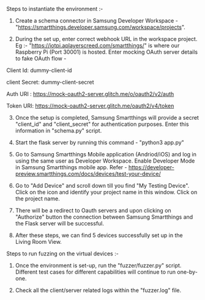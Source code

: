 Steps to instantiate the environment :- 

1. Create a schema connector in Samsung Developer Workspace - "https://smartthings.developer.samsung.com/workspace/projects". 

2. During the set up, enter correct webhook URL in the workspace project. Eg :- "https://iotpi.aplayerscreed.com/smartthings/" is where our Raspberry Pi (Port 30001) is hosted. Enter mocking OAuth server details to fake OAuth flow -

Client Id: dummy-client-id

client Secret: dummy-client-secret

Auth URI : https://mock-oauth2-server.glitch.me/o/oauth2/v2/auth

Token URI: https://mock-oauth2-server.glitch.me/oauth2/v4/token

3. Once the setup is completed, Samsung Smartthings will provide a secret "client_id" and "client_secret" for authentication purposes. Enter this information in "schema.py" script.

4. Start the flask server by running this command - "python3 app.py"

5. Go to Samsung Smartthings Mobile application (Andriod/iOS) and log in using the same user as Developer Workspace. Enable Developer Mode in Samsung Smartthings mobile app. Refer - https://developer-preview.smartthings.com/docs/devices/test-your-device/

6. Go to "Add Device" and scroll down till you find "My Testing Device". Click on the icon and identify your project name in this window. Click on the project name.

7. There will be a redirect to Oauth servers and upon clicking on "Authorize" button the connection between Samsung Smartthings and the Flask server will be successful. 

8. After these steps, we can find 5 devices successfully set up in the Living Room View.


Steps to run fuzzing on the virtual devices :-

1. Once the environment is set-up, run the "fuzzer/fuzzer.py" script. Different test cases for different capabilities will continue to run one-by-one.

2. Check all the client/server related logs within the "fuzzer.log" file.

